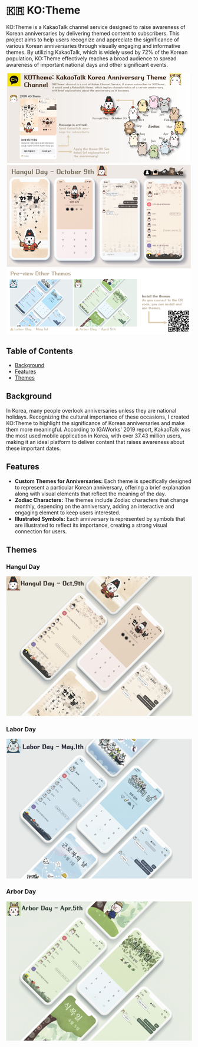 # 🇰🇷 KO:Theme

KO:Theme is a KakaoTalk channel service designed to raise awareness of Korean anniversaries by delivering themed content to subscribers. This project aims to help users recognize and appreciate the significance of various Korean anniversaries through visually engaging and informative themes. By utilizing KakaoTalk, which is widely used by 72% of the Korean population, KO:Theme effectively reaches a broad audience to spread awareness of important national days and other significant events.

<p align="center"><img src="https://github.com/yerin16/ko-theme/blob/master/images/kotheme-panel.png?raw=true" alt="KO:Theme Panel" width="500"/></p>

## Table of Contents

- [Background](#background)
- [Features](#features)
- [Themes](#themes)


## Background

In Korea, many people overlook anniversaries unless they are national holidays. Recognizing the cultural importance of these occasions, I created KO:Theme to highlight the significance of Korean anniversaries and make them more meaningful. According to IGAWorks' 2019 report, KakaoTalk was the most used mobile application in Korea, with over 37.43 million users, making it an ideal platform to deliver content that raises awareness about these important dates.

## Features

- **Custom Themes for Anniversaries:** Each theme is specifically designed to represent a particular Korean anniversary, offering a brief explanation along with visual elements that reflect the meaning of the day.
- **Zodiac Characters:** The themes include Zodiac characters that change monthly, depending on the anniversary, adding an interactive and engaging element to keep users interested.
- **Illustrated Symbols:** Each anniversary is represented by symbols that are illustrated to reflect its importance, creating a strong visual connection for users.

## Themes

### Hangul Day

![Hangul Day](https://github.com/yerin16/ko-theme/blob/master/images/subpanel-hangul.png?raw=true)

### Labor Day

![Hangul Day](https://github.com/yerin16/ko-theme/blob/master/images/subpanel-labor.png?raw=true)

### Arbor Day

![Hangul Day](https://github.com/yerin16/ko-theme/blob/master/images/subpanel-arbor.png?raw=true)
